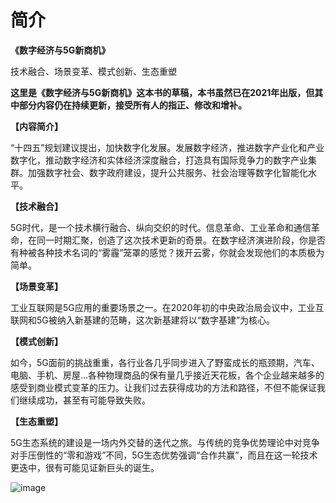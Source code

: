 # 简介

**《数字经济与5G新商机》**

技术融合、场景变革、模式创新、生态重塑

**这里是《数字经济与5G新商机》这本书的草稿，本书虽然已在2021年出版，但其中部分内容仍在持续更新，接受所有人的指正、修改和增补。**

**【内容简介】**

“十四五”规划建议提出，加快数字化发展。发展数字经济，推进数字产业化和产业数字化，推动数字经济和实体经济深度融合，打造具有国际竞争力的数字产业集群。加强数字社会、数字政府建设，提升公共服务、社会治理等数字化智能化水平。

**【技术融合】**

5G时代，是一个技术横行融合、纵向交织的时代。信息革命、工业革命和通信革命，在同一时期汇聚，创造了这次技术更新的奇景。在数字经济演进阶段，你是否有种被各种技术名词的“雾霾”笼罩的感觉？拨开云雾，你就会发现他们的本质极为简单。

**【场景变革】**

工业互联网是5G应用的重要场景之一。在2020年初的中央政治局会议中，工业互联网和5G被纳入新基建的范畴，这次新基建将以“数字基建”为核心。

**【模式创新】**

如今，5G面前的挑战重重，各行业各几乎同步进入了野蛮成长的瓶颈期，汽车、电脑、手机、房屋…各种物理商品的保有量几乎接近天花板，各个企业越来越多的感受到商业模式变革的压力。让我们过去获得成功的方法和路径，不但不能保证我们继续成功，甚至有可能导致失败。

**【生态重塑】**

5G生态系统的建设是一场内外交替的迭代之旅。与传统的竞争优势理论中对竞争对手压倒性的“零和游戏”不同，5G生态优势强调“合作共赢”，而且在这一轮技术更迭中，很有可能见证新巨头的诞生。

![image](https://user-images.githubusercontent.com/43241147/135801622-7d28d1a4-45dd-471f-8ec3-ab0214c2c114.png)
